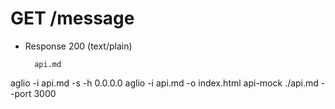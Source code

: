 # GET /message
+ Response 200 (text/plain)

        api.md

aglio -i api.md -s -h 0.0.0.0
aglio -i api.md -o index.html
api-mock ./api.md --port 3000